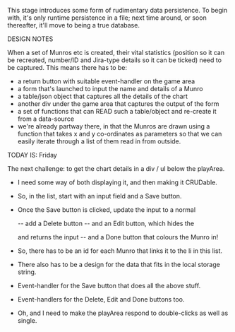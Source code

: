 This stage introduces some form of rudimentary data persistence. To begin with, it's only runtime persistence in a file; next time around,
or soon thereafter, it'll move to being a true database.

DESIGN NOTES

When a set of Munros etc is created, their vital statistics (position so it can be recreated, number/ID and Jira-type details so it can be ticked)
need to be captured. This means there has to be:
- a return button with suitable event-handler on the game area
- a form that's launched to input the name and details of a Munro
- a table/json object that captures all the details of the chart
- another div under the game area that captures the output of the form
- a set of functions that can READ such a table/object and re-create it from a data-source
- we're already partway there, in that the Munros are drawn using a function that
   takes x and y co-ordinates as parameters so that we can easily iterate through
   a list of them read in from outside.

TODAY IS: Friday

The next challenge: to get the chart details in a div / ul below the playArea.
- I need some way of both displaying it, and then making it CRUDable.
- So, in the list, start with an input field and a Save button.
- Once the Save button is clicked, update the input to a normal <p>
  -- add a Delete button
  -- and an Edit button, which hides the <p> and returns the input
  -- and a Done button that colours the Munro in!
- So, there has to be an id for each Munro that links it to the li in this list.
- There also has to be a design for the data that fits in the local storage string.
- Event-handler for the Save button that does all the above stuff.
- Event-handlers for the Delete, Edit and Done buttons too.

- Oh, and I need to make the playArea respond to double-clicks as well as single.


